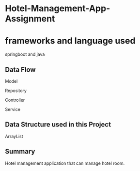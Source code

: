 # Hotel-Management-App-Assignment
# frameworks and language used
springboot and java

## Data Flow
Model

Repository

Controller

Service

## Data  Structure used in this Project
ArrayList

##  Summary 
Hotel management application that can manage hotel room.
